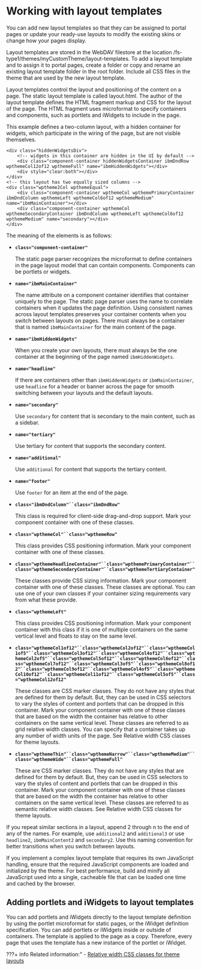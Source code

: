 # Working with layout templates

You can add new layout templates so that they can be assigned to portal pages or update your ready-use layouts to modify the existing skins or change how your pages display.

Layout templates are stored in the WebDAV filestore at the location /fs-type1/themes/myCustomTheme/layout-templates. To add a layout template and to assign it to portal pages, create a folder or copy and rename an existing layout template folder in the root folder. Include all CSS files in the theme that are used by the new layout template.

Layout templates control the layout and positioning of the content on a page. The static layout template is called layout.html. The author of the layout template defines the HTML fragment markup and CSS for the layout of the page. The HTML fragment uses microformat to specify containers and components, such as portlets and iWidgets to include in the page.

This example defines a two-column layout, with a hidden container for widgets, which participate in the wiring of the page, but are not visible themselves.

```
<div class="hiddenWidgetsDiv">
	<!-- widgets in this container are hidden in the UI by default -->
	<div class="component-container hiddenWidgetsContainer ibmDndRow wpthemeCol12of12 wpthemeFull" name="ibmHiddenWidgets"></div>
	<div style="clear:both"></div>
</div>
<!-- this layout has two equally sized columns -->
<div class="wptheme2Col wpthemeEqual">
	<div class="component-container wpthemeCol wpthemePrimaryContainer ibmDndColumn wpthemeLeft wpthemeCol6of12 wpthemeMedium" name="ibmMainContainer"></div>
	<div class="component-container wpthemeCol wpthemeSecondaryContainer ibmDndColumn wpthemeLeft wpthemeCol6of12 wpthemeMedium" name="secondary"></div>
</div>
```

The meaning of the elements is as follows:

-   **`class="component-container"`**

    The static page parser recognizes the microformat to define containers in the page layout model that can contain components. Components can be portlets or widgets.

-   **`name="ibmMainContainer"`**

    The name attribute on a component container identifies that container uniquely to the page. The static page parser uses the name to correlate containers when it updates the page definition. Using consistent names across layout templates preserves your container contents when you switch between layouts on pages. There must always be a container that is named `ibmMainContainer` for the main content of the page.

-   **`name="ibmHiddenWidgets"`**

    When you create your own layouts, there must always be the one container at the beginning of the page named `ibmHiddenWidgets`.

-   **`name="headline"`**

    If there are containers other than `ibmHiddenWidgets` or `ibmMainContainer`, use `headline` for a header or banner across the page for smooth switching between your layouts and the default layouts.

-   **`name="secondary"`**

    Use `secondary` for content that is secondary to the main content, such as a sidebar.

-   **`name="tertiary"`**

    Use tertiary for content that supports the secondary content.

-   **`name="additional"`**

    Use `additional` for content that supports the tertiary content.

-   **`name="footer"`**

    Use `footer` for an item at the end of the page.

-   **`class="ibmDndColumn"``class="ibmDndRow"`**

    This class is required for client-side drag-and-drop support. Mark your component container with one of these classes.

-   **`class="wpthemeCol"``class="wpthemeRow"`**

    This class provides CSS positioning information. Mark your component container with one of these classes.

-   **`class="wpthemeHeadlineContainer"``class="wpthemePrimaryContainer"``class="wpthemeSecondaryContainer"``class="wpthemeTertiaryContainer"`**

    These classes provide CSS sizing information. Mark your component container with one of these classes. These classes are optional. You can use one of your own classes if your container sizing requirements vary from what these provide.

-   **`class="wpthemeLeft"`**

    This class provides CSS positioning information. Mark your component container with this class if it is one of multiple containers on the same vertical level and floats to stay on the same level.

-   **`class="wpthemeCol1of12"``class="wpthemeCol2of12"``class="wpthemeCol1of5"``class="wpthemeCol3of12"``class="wpthemeCol4of12"``class="wpthemeCol2of5"``class="wpthemeCol5of12"``class="wpthemeCol6of12"``class="wpthemeCol7of12"``class="wpthemeCol3of5"``class="wpthemeCol8of12"``class="wpthemeCol9of12"``class="wpthemeCol4of5"``class="wpthemeCol10of12"``class="wpthemeCol11of12"``class="wpthemeCol5of5"``class="wpthemeCol12of12"`**

    These classes are CSS marker classes. They do not have any styles that are defined for them by default. But, they can be used in CSS selectors to vary the styles of content and portlets that can be dropped in this container. Mark your component container with one of these classes that are based on the width the container has relative to other containers on the same vertical level. These classes are referred to as grid relative width classes. You can specify that a container takes up any number of width units of the page. See Relative width CSS classes for theme layouts.

-   **`class="wpthemeThin"``class="wpthemeNarrow"``class="wpthemeMedium"``class="wpthemeWide"``class="wpthemeFull"`**

    These are CSS marker classes. They do not have any styles that are defined for them by default. But, they can be used in CSS selectors to vary the styles of content and portlets that can be dropped in this container. Mark your component container with one of these classes that are based on the width the container has relative to other containers on the same vertical level. These classes are referred to as semantic relative width classes. See Relative width CSS classes for theme layouts.


If you repeat similar sections in a layout, append 2 through n to the end of any of the names. For example, use `additional2` and `additional3` or use `headline2`, `ibmMainContent2` and `secondary2`. Use this naming convention for better transitions when you switch between layouts.

If you implement a complex layout template that requires its own JavaScript handling, ensure that the required JavaScript components are loaded and initialized by the theme. For best performance, build and minify all JavaScript used into a single, cacheable file that can be loaded one time and cached by the browser.

## Adding portlets and iWidgets to layout templates

You can add portlets and iWidgets directly to the layout template definition by using the portlet microformat for static pages, or the iWidget definition specification. You can add portlets or iWidgets inside or outside of containers. The template is applied to the page as a copy. Therefore, every page that uses the template has a new instance of the portlet or iWidget.


???+ info Related information:"
    - [Relative width CSS classes for theme layouts](../../responsive_web_design/relative_width_css_classes/index.md)

